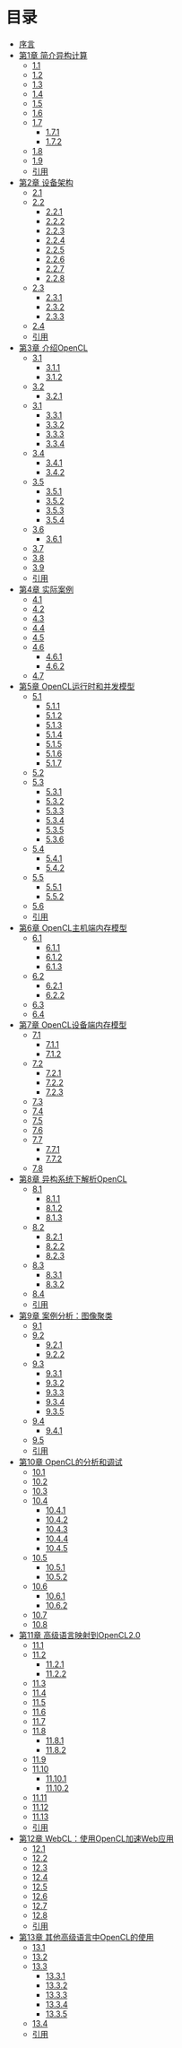 # 目录

* [序言](content/Foreword/Foreword-chinese.md)
* [第1章 简介异构计算]()
	* [1.1]()
	* [1.2]()
	* [1.3]()
	* [1.4]()
	* [1.5]()
	* [1.6]()
	* [1.7]()
		* [1.7.1]()
		* [1.7.2]()
	* [1.8]()
	* [1.9]()
	* [引用]()
* [第2章 设备架构]()
	* [2.1]()
	* [2.2]()
		* [2.2.1]()
		* [2.2.2]()
		* [2.2.3]()
		* [2.2.4]()
		* [2.2.5]()
		* [2.2.6]()
		* [2.2.7]()
		* [2.2.8]()
	* [2.3]()
		* [2.3.1]()
		* [2.3.2]()
		* [2.3.3]()
	* [2.4]()
	* [引用]()
* [第3章 介绍OpenCL]()
	* [3.1]()
		* [3.1.1]()
		* [3.1.2]()
	* [3.2]()
		* [3.2.1]()
	* [3.1]()
		* [3.3.1]()
		* [3.3.2]()
		* [3.3.3]()
		* [3.3.4]()
	* [3.4]()
		* [3.4.1]()
		* [3.4.2]()
	* [3.5]()
		* [3.5.1]()
		* [3.5.2]()
		* [3.5.3]()
		* [3.5.4]()
	* [3.6]()
		* [3.6.1]()
	* [3.7]()
	* [3.8]()
	* [3.9]()
	* [引用]()
* [第4章 实际案例]()
	* [4.1]()
	* [4.2]()
	* [4.3]()
	* [4.4]()
	* [4.5]()
	* [4.6]()
		* [4.6.1]()
		* [4.6.2]()
	* [4.7]()
* [第5章 OpenCL运行时和并发模型]()
	* [5.1]()
		* [5.1.1]()
		* [5.1.2]()
		* [5.1.3]()
		* [5.1.4]()
		* [5.1.5]()
		* [5.1.6]()
		* [5.1.7]()
	* [5.2]()
	* [5.3]()
		* [5.3.1]()
		* [5.3.2]()
		* [5.3.3]()
		* [5.3.4]()
		* [5.3.5]()
		* [5.3.6]()
	* [5.4]()
		* [5.4.1]()
		* [5.4.2]()
	* [5.5]()
		* [5.5.1]()
		* [5.5.2]()
	* [5.6]()
	* [引用]()
* [第6章 OpenCL主机端内存模型]()
	* [6.1]()
		* [6.1.1]()
		* [6.1.2]()
		* [6.1.3]()
	* [6.2]()
		* [6.2.1]()
		* [6.2.2]()
	* [6.3]()
	* [6.4]()
* [第7章 OpenCL设备端内存模型]()
	* [7.1]()
		* [7.1.1]()
		* [7.1.2]()
	* [7.2]()
		* [7.2.1]()
		* [7.2.2]()
		* [7.2.3]()
	* [7.3]()
	* [7.4]()
	* [7.5]()
	* [7.6]()
	* [7.7]()
		* [7.7.1]()
		* [7.7.2]()
	* [7.8]()
* [第8章 异构系统下解析OpenCL]()
	* [8.1]()
		* [8.1.1]()
		* [8.1.2]()
		* [8.1.3]()
	* [8.2]()
		* [8.2.1]()
		* [8.2.2]()
		* [8.2.3]()
	* [8.3]()
		* [8.3.1]()
		* [8.3.2]()
	* [8.4]()
	* [引用]()
* [第9章 案例分析：图像聚类]()
	* [9.1]()
	* [9.2]()
		* [9.2.1]()
		* [9.2.2]()
	* [9.3]()
		* [9.3.1]()
		* [9.3.2]()
		* [9.3.3]()
		* [9.3.4]()
		* [9.3.5]()
	* [9.4]()
		* [9.4.1]()
	* [9.5]()
	* [引用]()
* [第10章 OpenCL的分析和调试]()
	* [10.1]()
	* [10.2]()
	* [10.3]()
	* [10.4]()
		* [10.4.1]()
		* [10.4.2]()
		* [10.4.3]()
		* [10.4.4]()
		* [10.4.5]()
	* [10.5]()
		* [10.5.1]()
		* [10.5.2]()
	* [10.6]()
		* [10.6.1]()
		* [10.6.2]()
	* [10.7]()
	* [10.8]()
* [第11章 高级语言映射到OpenCL2.0]()
	* [11.1]()
	* [11.2]()
		* [11.2.1]()
		* [11.2.2]()
	* [11.3]()
	* [11.4]()
	* [11.5]()
	* [11.6]()
	* [11.7]()
	* [11.8]()
		* [11.8.1]()
		* [11.8.2]()
	* [11.9]()
	* [11.10]()
		* [11.10.1]()
		* [11.10.2]()
	* [11.11]()
	* [11.12]()
	* [11.13]()
	* [引用]()
* [第12章 WebCL：使用OpenCL加速Web应用]()
	* [12.1]()
	* [12.2]()
	* [12.3]()
	* [12.4]()
	* [12.5]()
	* [12.6]()
	* [12.7]()
	* [12.8]()
	* [引用]()
* [第13章 其他高级语言中OpenCL的使用]()
	* [13.1]()
	* [13.2]()
	* [13.3]()
		* [13.3.1]()
		* [13.3.2]()
		* [13.3.3]()
		* [13.3.4]()
		* [13.3.5]()
	* [13.4]()
	* [引用]()
